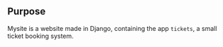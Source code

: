 ## Purpose

Mysite is a website made in Django, containing the app `tickets`, a small ticket booking system.